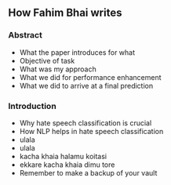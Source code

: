 ## How Fahim Bhai writes
### Abstract
- What the paper introduces for what
- Objective of task
- What was my approach
- What we did for performance enhancement
- What we did to arrive at a final prediction
### Introduction
- Why hate speech classification is crucial
- How NLP helps in hate speech classification
- ulala 
- ulala
- kacha khaia halamu koitasi
- ekkare kacha khaia dimu tore
- Remember to make a backup of your vault